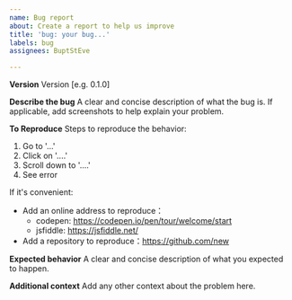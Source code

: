 ```yaml
---
name: Bug report
about: Create a report to help us improve
title: 'bug: your bug...'
labels: bug
assignees: BuptStEve

---
```


**Version**
Version [e.g. 0.1.0]

**Describe the bug**
A clear and concise description of what the bug is. If applicable, add screenshots to help explain your problem.

**To Reproduce**
Steps to reproduce the behavior:
1. Go to '...'
2. Click on '....'
3. Scroll down to '....'
4. See error

If it's convenient:

* Add an online address to reproduce：
  * codepen: https://codepen.io/pen/tour/welcome/start
  * jsfiddle: https://jsfiddle.net/
* Add a repository to reproduce：https://github.com/new

**Expected behavior**
A clear and concise description of what you expected to happen.

**Additional context**
Add any other context about the problem here.
